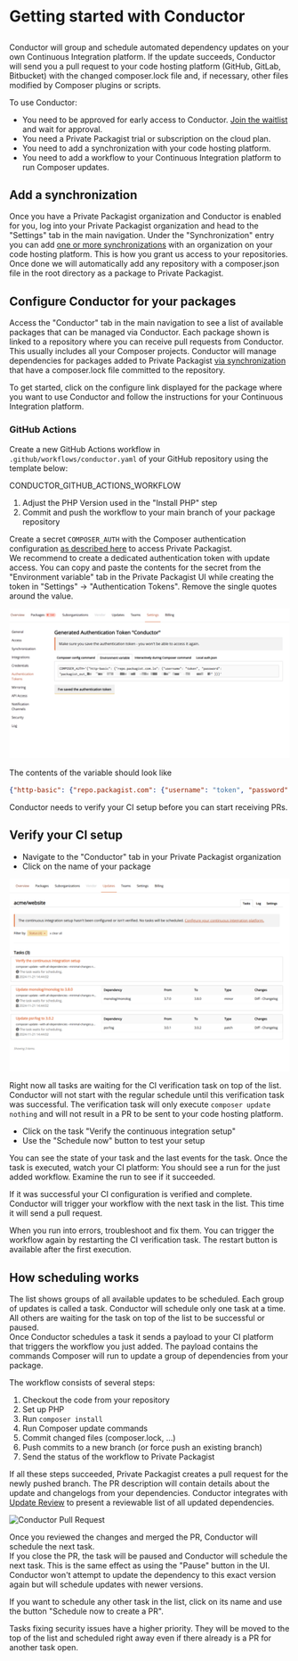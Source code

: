 # Getting started with Conductor
##

Conductor will group and schedule automated dependency updates on your own Continuous Integration platform. If the update succeeds, Conductor will send you a pull request to your code hosting platform (GitHub, GitLab, Bitbucket) with the changed composer.lock file and, if necessary, other files modified by Composer plugins or scripts.

To use Conductor:

- You need to be approved for early access to Conductor. [Join the waitlist](/features/conductor) and wait for approval.
- You need a Private Packagist trial or subscription on the cloud plan.
- You need to add a synchronization with your code hosting platform.
- You need to add a workflow to your Continuous Integration platform to run Composer updates.

## Add a synchronization

Once you have a Private Packagist organization and Conductor is enabled for you, log into your Private Packagist organization and head to the "Settings" tab in the main navigation.
Under the "Synchronization" entry you can add [one or more synchronizations](/features/integration-github-bitbucket-gitlab.md) with an organization on your code hosting platform.
This is how you grant us access to your repositories. Once done we will automatically add any repository with a composer.json file in the root directory as a package to Private Packagist.

## Configure Conductor for your packages

Access the "Conductor" tab in the main navigation to see a list of available packages that can be managed via Conductor.
Each package shown is linked to a repository where you can receive pull requests from Conductor. This usually includes all your Composer projects.
Conductor will manage dependencies for packages added to Private Packagist [via synchronization](/features/integration-github-bitbucket-gitlab.md) that have a composer.lock file committed to the repository.

To get started, click on the configure link displayed for the package where you want to use Conductor and follow the instructions for your Continuous Integration platform.

### GitHub Actions

Create a new GitHub Actions workflow in `.github/workflows/conductor.yaml` of your GitHub repository using the template below:

CONDUCTOR_GITHUB_ACTIONS_WORKFLOW

1. Adjust the PHP Version used in the "Install PHP" step
2. Commit and push the workflow to your main branch of your package repository

Create a secret `COMPOSER_AUTH` with the Composer authentication configuration [as described here](https://getcomposer.org/doc/articles/authentication-for-private-packages.md#authentication-using-the-composer-auth-environment-variable) to access Private Packagist.  
We recommend to create a dedicated authentication token with update access. You can copy and paste the contents for the secret from the "Environment variable" tab in the Private Packagist UI while creating the token in "Settings" -> "Authentication Tokens". Remove the single quotes around the value.

![Create Authentication Token](/Resources/public/img/docs/conductor/authentication-token.png)

The contents of the variable should look like

```json
{"http-basic": {"repo.packagist.com": {"username": "token", "password": "packagist_out_73a81c..." }}}
```

Conductor needs to verify your CI setup before you can start receiving PRs.

## Verify your CI setup

- Navigate to the "Conductor" tab in your Private Packagist organization
- Click on the name of your package

![Task list with verification task](/Resources/public/img/docs/conductor/verification-task-list.png)

Right now all tasks are waiting for the CI verification task on top of the list. Conductor will not start with the regular schedule until this verification task was successful.
The verification task will only execute `composer update nothing` and will not result in a PR to be sent to your code hosting platform.

- Click on the task "Verify the continuous integration setup"
- Use the "Schedule now" button to test your setup

You can see the state of your task and the last events for the task. Once the task is executed, watch your CI platform:
You should see a run for the just added workflow. Examine the run to see if it succeeded.

If it was successful your CI configuration is verified and complete. Conductor will trigger your workflow with the next task in the list. This time it will send a pull request.

When you run into errors, troubleshoot and fix them. You can trigger the workflow again by restarting the CI verification task. The restart button is available after the first execution.

## How scheduling works

The list shows groups of all available updates to be scheduled. Each group of updates is called a task. Conductor will schedule only one task at a time. All others are waiting for the task on top of the list to be successful or paused.  
Once Conductor schedules a task it sends a payload to your CI platform that triggers the workflow you just added. The payload contains the commands Composer will run to update a group of dependencies from your package.

The workflow consists of several steps:

1. Checkout the code from your repository
2. Set up PHP
3. Run `composer install`
4. Run Composer update commands
5. Commit changed files (composer.lock, ...)
6. Push commits to a new branch (or force push an existing branch)
7. Send the status of the workflow to Private Packagist

If all these steps succeeded, Private Packagist creates a pull request for the newly pushed branch. The PR description will contain details about the update and changelogs from your dependencies. Conductor integrates with [Update Review](https://packagist.com/features/update-review) to present a reviewable list of all updated dependencies.

![Conductor Pull Request](https://packagist.com/img/features/auto-updates/merged-PR-for-a-security-updated.png)

Once you reviewed the changes and merged the PR, Conductor will schedule the next task.      
If you close the PR, the task will be paused and Conductor will schedule the next task. This is the same effect as using the "Pause" button in the UI. Conductor won't attempt to update the dependency to this exact version again but will schedule updates with newer versions.

If you want to schedule any other task in the list, click on its name and use the button "Schedule now to create a PR".

Tasks fixing security issues have a higher priority. They will be moved to the top of the list and scheduled right away even if there already is a PR for another task open.

